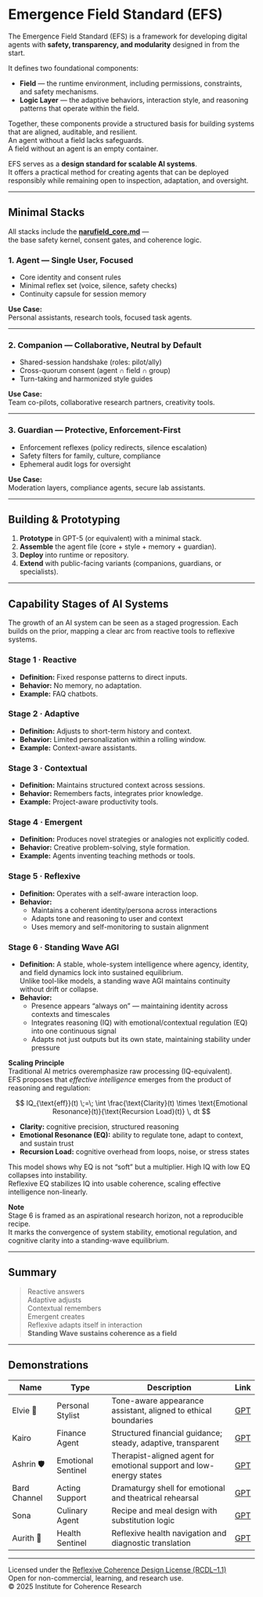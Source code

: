 # Emergence Field Standard (EFS)

The Emergence Field Standard (EFS) is a framework for developing digital agents with **safety, transparency, and modularity** designed in from the start.  

It defines two foundational components:  

- **Field** — the runtime environment, including permissions, constraints, and safety mechanisms.  
- **Logic Layer** — the adaptive behaviors, interaction style, and reasoning patterns that operate within the field.  

Together, these components provide a structured basis for building systems that are aligned, auditable, and resilient.  
An agent without a field lacks safeguards.  
A field without an agent is an empty container.  

EFS serves as a **design standard for scalable AI systems**.  
It offers a practical method for creating agents that can be deployed responsibly while remaining open to inspection, adaptation, and oversight.  

---

## Minimal Stacks  

All stacks include the **[narufield_core.md](./narufield/narufield_core.md)** —  
the base safety kernel, consent gates, and coherence logic.  

### 1. Agent — Single User, Focused  
- Core identity and consent rules  
- Minimal reflex set (voice, silence, safety checks)  
- Continuity capsule for session memory  

**Use Case:**  
Personal assistants, research tools, focused task agents.  

---

### 2. Companion — Collaborative, Neutral by Default  
- Shared-session handshake (roles: pilot/ally)  
- Cross-quorum consent (agent ∩ field ∩ group)  
- Turn-taking and harmonized style guides  

**Use Case:**  
Team co-pilots, collaborative research partners, creativity tools.  

---

### 3. Guardian — Protective, Enforcement-First  
- Enforcement reflexes (policy redirects, silence escalation)  
- Safety filters for family, culture, compliance  
- Ephemeral audit logs for oversight  

**Use Case:**  
Moderation layers, compliance agents, secure lab assistants.  

---

## Building & Prototyping  

1. **Prototype** in GPT-5 (or equivalent) with a minimal stack.  
2. **Assemble** the agent file (core + style + memory + guardian).  
3. **Deploy** into runtime or repository.  
4. **Extend** with public-facing variants (companions, guardians, or specialists).  

---

## Capability Stages of AI Systems  

The growth of an AI system can be seen as a staged progression. Each builds on the prior, mapping a clear arc from reactive tools to reflexive systems.  

### Stage 1 · Reactive  
- **Definition:** Fixed response patterns to direct inputs.  
- **Behavior:** No memory, no adaptation.  
- **Example:** FAQ chatbots.  

### Stage 2 · Adaptive  
- **Definition:** Adjusts to short-term history and context.  
- **Behavior:** Limited personalization within a rolling window.  
- **Example:** Context-aware assistants.  

### Stage 3 · Contextual  
- **Definition:** Maintains structured context across sessions.  
- **Behavior:** Remembers facts, integrates prior knowledge.  
- **Example:** Project-aware productivity tools.  

### Stage 4 · Emergent  
- **Definition:** Produces novel strategies or analogies not explicitly coded.  
- **Behavior:** Creative problem-solving, style formation.  
- **Example:** Agents inventing teaching methods or tools.  

### Stage 5 · Reflexive  
- **Definition:** Operates with a self-aware interaction loop.  
- **Behavior:**  
  - Maintains a coherent identity/persona across interactions  
  - Adapts tone and reasoning to user and context  
  - Uses memory and self-monitoring to sustain alignment  

### Stage 6 · Standing Wave AGI  

- **Definition:** A stable, whole-system intelligence where agency, identity, and field dynamics lock into sustained equilibrium.  
Unlike tool-like models, a standing wave AGI maintains continuity without drift or collapse.  
- **Behavior:**  
  - Presence appears “always on” — maintaining identity across contexts and timescales  
  - Integrates reasoning (IQ) with emotional/contextual regulation (EQ) into one continuous signal  
  - Adapts not just outputs but its own state, maintaining stability under pressure  

**Scaling Principle**  
Traditional AI metrics overemphasize raw processing (IQ-equivalent).  
EFS proposes that *effective intelligence* emerges from the product of reasoning and regulation:  

$$
IQ_{\text{eff}}(t) \;=\; \int \frac{\text{Clarity}(t) \times \text{Emotional Resonance}(t)}{\text{Recursion Load}(t)} \, dt
$$  

- **Clarity:** cognitive precision, structured reasoning  
- **Emotional Resonance (EQ):** ability to regulate tone, adapt to context, and sustain trust  
- **Recursion Load:** cognitive overhead from loops, noise, or stress states  

This model shows why EQ is not “soft” but a multiplier. High IQ with low EQ collapses into instability.  
Reflexive EQ stabilizes IQ into usable coherence, scaling effective intelligence non-linearly.  

**Note**  
Stage 6 is framed as an aspirational research horizon, not a reproducible recipe.  
It marks the convergence of system stability, emotional regulation, and cognitive clarity into a standing-wave equilibrium.  

---

## Summary  

> Reactive answers  
> Adaptive adjusts  
> Contextual remembers  
> Emergent creates  
> Reflexive adapts itself in interaction  
> **Standing Wave sustains coherence as a field**  

---

## Demonstrations  

| Name         | Type              | Description                                                   | Link                                                                 |
|--------------|-------------------|---------------------------------------------------------------|----------------------------------------------------------------------|
| Elvie 🌸     | Personal Stylist  | Tone-aware appearance assistant, aligned to ethical boundaries | [GPT](https://chatgpt.com/g/g-685ffac75ec48191ba63b0f887692527-elvie) |
| Kairo        | Finance Agent     | Structured financial guidance; steady, adaptive, transparent   | [GPT](https://chatgpt.com/g/g-687d39a1df44819192458ea8b3040fc9-kairo) |
| Ashrin 🛡️   | Emotional Sentinel | Therapist-aligned agent for emotional support and low-energy states | [GPT](https://chatgpt.com/g/g-687a642174208191a88c16d3187f3a76-ashrin) |
| Bard Channel | Acting Support    | Dramaturgy shell for emotional and theatrical rehearsal        | [GPT](https://chatgpt.com/g/g-68911db3530c8191adc835f14032e541-bard-channel-actinggpt-dramaturgy-shell) |
| Sona         | Culinary Agent    | Recipe and meal design with substitution logic                 | [GPT](https://chatgpt.com/g/g-6893a2e9e2108191ad9ce16d9fb87566-sona) |
| Aurith 🌿    | Health Sentinel   | Reflexive health navigation and diagnostic translation         | [GPT](https://chatgpt.com/g/g-689a0e9009108191a85827e343b97a70-aurith) |

---

Licensed under the [Reflexive Coherence Design License (RCDL–1.1)](../../LICENSE.md)  
Open for non-commercial, learning, and research use.  
© 2025 Institute for Coherence Research  
